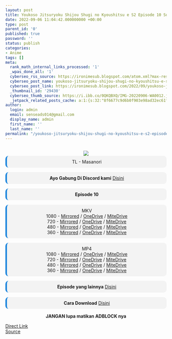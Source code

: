 ```yaml
---
layout: post
title: Youkoso Jitsuryoku Shijou Shugi no Kyoushitsu e S2 Episode 10 Subtitle Indonesia
date: 2022-09-06 11:04:42.000000000 +00:00
type: post
parent_id: '0'
published: true
password: ''
status: publish
categories:
- Anime
tags: []
meta:
  rank_math_internal_links_processed: '1'
  _wpas_done_all: '1'
  cyberseo_rss_source: https://ironimesub.blogspot.com/atom.xml?max-results=150
  cyberseo_post_name: youkoso-jitsuryoku-shijou-shugi-no-kyoushitsu-e-s2-episode-10-subtitle-indonesia
  cyberseo_post_link: https://ironimesub.blogspot.com/2022/09/youkoso-jitsuryoku-shijou-shugi-no.html
  _thumbnail_id: '29430'
  cyberseo_thumb_source: https://i.ibb.co/0QKQBXQ/IMG-20220906-WA0012.jpg
  _jetpack_related_posts_cache: a:1:{s:32:"8f6677c9d6b0f903e98ad32ec61f8deb";a:2:{s:7:"expires";i:1663161510;s:7:"payload";a:3:{i:0;a:1:{s:2:"id";i:29051;}i:1;a:1:{s:2:"id";i:29119;}i:2;a:1:{s:2:"id";i:29089;}}}}
author:
  login: admin
  email: senseads014@gmail.com
  display_name: admin
  first_name: ''
  last_name: ''
permalink: "/youkoso-jitsuryoku-shijou-shugi-no-kyoushitsu-e-s2-episode-10-subtitle-indonesia/"
---
```


<div style="text-align: center">
<br />
<img src="{{ site.baseurl }}/assets/2022/09/IMG-20220906-WA0012.jpg" />
<div style="background-color: #f3f3f3;border-left: 5px solid #2288dd;border-radius: 10px;padding: 10px">
TL - Masanori</div>
<p></p>
<div style="background-color: #f3f3f3;border-left: 5px solid #2288dd;border-radius: 10px;padding: 10px">
<strong>Ayo Gabung Di Discord kami</strong> <a href="https://discord.gg/aNHRkNeY">Disini</a>
</div>
<p></p>
<div style="background-color: #f3f3f3;border-left: 5px solid #2288dd;border-radius: 10px;padding: 10px">
<strong>Episode 10</strong> </div>
<p></p>
<div style="background-color: #f3f3f3;border-left: 5px solid #2288dd;border-radius: 10px;padding: 10px">
MKV<br />
1080 - <a href="https://mir.cr/1H7IDEJG">Mirrored</a> / <a href="https://smkn1stg-my.sharepoint.com/:v:/g/personal/irony_smkn1sintang_sch_id/EeZRNP14g09EmiQiGC7jP84B0RWLlqXldB0nmcJkPEh-0Q?e=YjXijf">OneDrive</a> / <a href="https://mitedrive.my.id/view/b6265e46298ec1c">MiteDrive</a><br />
720 - <a href="https://mir.cr/LJWJKNAA">Mirrored</a> / <a href="https://smkn1stg-my.sharepoint.com/:v:/g/personal/irony_smkn1sintang_sch_id/EZhd-18Te45Cj1RI27-29ykBRZjC01xm88QDq0LKiYIoDw?e=BxLHg6">OneDrive</a> / <a href="https://mitedrive.my.id/view/cbfd260e7b2c2ae">MiteDrive</a><br />
480 - <a href="https://mir.cr/RXL2OIQJ">Mirrored</a> / <a href="https://smkn1stg-my.sharepoint.com/:v:/g/personal/irony_smkn1sintang_sch_id/EbjPblf0iGRBuFtWc30BlEcBwEq40wGWDMddhLzEnDzfhw?e=my30Wi">OneDrive</a> / <a href="https://mitedrive.my.id/view/5f64f86d5a082aa">MiteDrive</a><br />
360 - <a href="https://mir.cr/1A2LS3TM">Mirrored</a> / <a href="https://smkn1stg-my.sharepoint.com/:v:/g/personal/irony_smkn1sintang_sch_id/EfA0V6j1-rRIrHOIVrSf_LQB8NIE2htBsfudT9YsMa7H5g?e=iLgFcq">OneDrive</a> / <a href="https://mitedrive.my.id/view/6d669d0131f17e2">MiteDrive</a>
</div>
<p></p>
<div style="background-color: #f3f3f3;border-left: 5px solid #2288dd;border-radius: 10px;padding: 10px">
MP4<br />
1080 - <a href="https://mir.cr/JQFAUGJJ">Mirrored</a> / <a href="https://smkn1stg-my.sharepoint.com/:v:/g/personal/irony_smkn1sintang_sch_id/ESGtYcqUZy9Ni3z4u_mBD3wBp_Ta1pUGAnAmy0QhyDp53w?e=Wx0nR3">OneDrive</a> / <a href="https://mitedrive.my.id/view/fca917d">MiteDrive</a><br />
720 - <a href="https://mir.cr/HY5XFGQ2">Mirrored</a> / <a href="https://smkn1stg-my.sharepoint.com/:v:/g/personal/irony_smkn1sintang_sch_id/EZB1BhVFxBZFuJAMOYEQanYBV3h-cS0kIYVdT4A8qN42Rg?e=Q2nRzN">OneDrive</a> / <a href="https://mitedrive.my.id/view/98be2a94e695142">MiteDrive</a><br />
480 - <a href="https://mir.cr/XCH8JHNE">Mirrored</a> / <a href="https://smkn1stg-my.sharepoint.com/:v:/g/personal/irony_smkn1sintang_sch_id/Ef_xm9Gowl9GjUV4Ds_YgzsBTTtMRL22qIRfCSCVL1L0xw?e=FvjD2a">OneDrive</a> / <a href="https://mitedrive.my.id/view/9246b0c">MiteDrive</a><br />
360 - <a href="https://mir.cr/02NLY4XF">Mirrored</a> / <a href="https://smkn1stg-my.sharepoint.com/:v:/g/personal/irony_smkn1sintang_sch_id/Ea3rzO2GOM5Aoe2E0Yi5D5IBmqvCu6BkyDfJnEyjVt3vFw?e=Jivonw">OneDrive</a> / <a href="https://mitedrive.my.id/view/03899c9ab5ba">MiteDrive</a>
</div>
<p>
<div style="background-color: #f3f3f3;border-left: 5px solid #2288dd;border-radius: 10px;padding: 10px">
<strong>Episode yang lainnya</strong> <a href="https://ironimesub.blogspot.com/p/youkoso-jitsuryoku-shijou-shugi-no.html">Disini</a>
</div>
<p></p>
<div style="background-color: #f3f3f3;border-left: 5px solid #2288dd;border-radius: 10px;padding: 10px">
<strong>Cara Download</strong> <a href="https://ironimesub.blogspot.com/2022/04/cara-mendownload-di-mirrored.html">Disini</a>
</div>
<p><strong>JANGAN lupa matikan ADBLOCK nya</strong></p>
</div>
<div class="divbtn"> <a href="https://handymansurrender.com/fihup8buzv?key=94550f7ce39444073321dde3b8782f97" class="btn"><i class="fa fa-download"></i> Direct Link</a> <br /><a href="https://ironimesub.blogspot.com/2022/09/youkoso-jitsuryoku-shijou-shugi-no.html">Source</a> </div>
